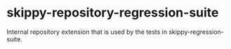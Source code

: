 # skippy-repository-regression-suite

Internal repository extension that is used by the tests in skippy-regression-suite.